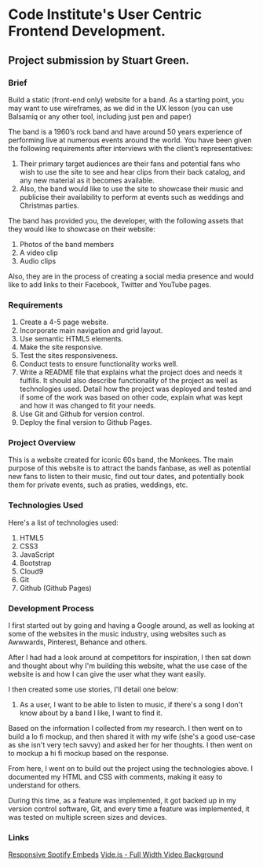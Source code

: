 # Code Institute's User Centric Frontend Development.
## Project submission by Stuart Green.

### Brief
Build a static (front-end only) website for a band. As a starting point, you may want to use wireframes, as we did in the UX lesson (you can use Balsamiq or any other tool, including just pen and paper)

The band is a 1960’s rock band and have around 50 years experience of performing live at numerous events around the world. You have been given the following requirements after interviews with the client’s representatives:

1. Their primary target audiences are their fans and potential fans who wish to use the site to see and hear clips from their back catalog, and any new material as it becomes available.
2. Also, the band would like to use the site to showcase their music and publicise their availability to perform at events such as weddings and Christmas parties.

The band has provided you, the developer, with the following assets that they would like to showcase on their website:

1. Photos of the band members
2. A video clip
3. Audio clips

Also, they are in the process of creating a social media presence and would like to add links to their Facebook, Twitter and YouTube pages.

### Requirements
1. Create a 4-5 page website.
2. Incorporate main navigation and grid layout.
3. Use semantic HTML5 elements.
4. Make the site responsive.
5. Test the sites responsiveness.
6. Conduct tests to ensure functionality works well.
7. Write a README file that explains what the project does and needs it fulfills. It should also describe functionality of the project as well as technologies used. Detail how the project was deployed and tested and if some of the work was based on other code, explain what was kept and how it was changed to fit your needs.
8. Use Git and Github for version control.
9. Deploy the final version to Github Pages.

### Project Overview
This is a website created for iconic 60s band, the Monkees. The main purpose of this website is to attract the bands fanbase, as well as potential new fans to listen to their music, find out tour dates, and potentially book them for private events, such as praties, weddings, etc.

### Technologies Used
Here's a list of technologies used:
1. HTML5
2. CSS3
3. JavaScript
4. Bootstrap
5. Cloud9
6. Git
7. Github (Github Pages)

### Development Process
I first started out by going and having a Google around, as well as looking at some of the websites in the music industry, using websites such as Awwwards, Pinterest, Behance and others.

After I had had a look around at competitors for inspiration, I then sat down and thought about why I'm building this website, what the use case of the website is and how I can give the user what they want easily.

I then created some use stories, I'll detail one below:

1. As a user, I want to be able to listen to music, if there's a song I don't know about by a band I like, I want to find it.

Based on the information I collected from my research. I then went on to build a lo fi mockup, and then shared it with my wife (she's a good use-case as she isn't very tech savvy) and asked her for her thoughts. I then went on to mockup a hi fi mockup based on the response.

From here, I went on to build out the project using the technologies above. I documented my HTML and CSS with comments, making it easy to understand for others.

During this time, as a feature was implemented, it got backed up in my version control software, Git, and every time a feature was implemented, it was tested on multiple screen sizes and devices.

### Links

[Responsive Spotify Embeds](https://codepen.io/jbasoo/pen/gDkoc)
[Vide.js - Full Width Video Background](https://vodkabears.github.io/vide/)